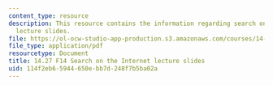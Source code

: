 ```yaml
---
content_type: resource
description: This resource contains the information regarding search on the Internet
  lecture slides.
file: https://ol-ocw-studio-app-production.s3.amazonaws.com/courses/14-27-economics-and-e-commerce-fall-2014/114f2eb65944650ebb7d248f7b5ba02a_MIT14_27F14_lecslide11a.pdf
file_type: application/pdf
resourcetype: Document
title: 14.27 F14 Search on the Internet lecture slides
uid: 114f2eb6-5944-650e-bb7d-248f7b5ba02a
---
```

